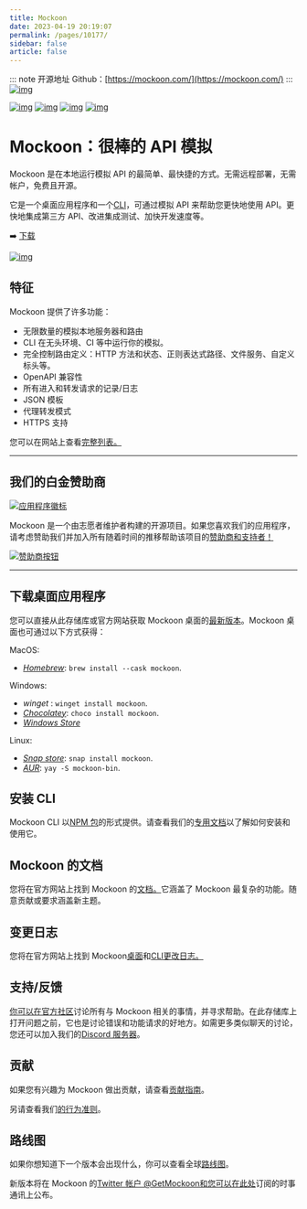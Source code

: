 ```yaml
---
title: Mockoon
date: 2023-04-19 20:19:07
permalink: /pages/10177/
sidebar: false
article: false
---
```

::: note 开源地址
Github：[https://mockoon.com/](https://mockoon.com/)
:::
[![img](https://mockoon.com/images/logo-square-app.png)](https://mockoon.com/)

[![img](https://camo.githubusercontent.com/773b6dbc830cd8406522e55a74a2471cdaaa75978d71fec7732970acc4e7910a/68747470733a2f2f696d672e736869656c64732e696f2f62616467652f576562736974652d476f2d677265656e2e7376673f7374796c653d666c61742d73717561726526636f6c6f72423d313939376336)](https://mockoon.com/) [![img](https://camo.githubusercontent.com/36d05290c2ab2a6e80825efea7a073c999d481616f5da71c4fcfb3a247a6d757/68747470733a2f2f696d672e736869656c64732e696f2f62616467652f4e6577736c65747465722d5375627363726962652d677265656e2e7376673f7374796c653d666c61742d737175617265)](http://eepurl.com/dskB2X) [![img](https://camo.githubusercontent.com/43922904376e079e559920e27e514c10a80b7717d08eb7895e755121a25e7238/68747470733a2f2f696d672e736869656c64732e696f2f62616467652f547769747465725f404765744d6f636b6f6f6e2d666f6c6c6f772d626c75652e7376673f7374796c653d666c61742d73717561726526636f6c6f72423d316461316632)](https://twitter.com/GetMockoon) [![img](https://camo.githubusercontent.com/452ec91e3c6ed1e0262d5056a3387d89a42c8ecf64d51729d034f73c881684bb/68747470733a2f2f696d672e736869656c64732e696f2f62616467652f446973636f72642d676f2d626c75652e7376673f7374796c653d666c61742d73717561726526636f6c6f72413d36633834643926636f6c6f72423d316461316632)](https://discord.gg/MutRpsY5gE)

# Mockoon：很棒的 API 模拟

Mockoon 是在本地运行模拟 API 的最简单、最快捷的方式。无需远程部署，无需帐户，免费且开源。

它是一个桌面应用程序和一个[CLI](https://mockoon.com/cli/)，可通过模拟 API 来帮助您更快地使用 API。更快地集成第三方 API、改进集成测试、加快开发速度等。

➡️ [下载](https://mockoon.com/download/)

[![img](https://camo.githubusercontent.com/11418c45a7da500ae4bbebcf406ca5796a7a35c4637bd334aa3d8656ac508f57/68747470733a2f2f6d6f636b6f6f6e2e636f6d2f696d616765732f7265706f2d696c6c757374726174696f6e2e706e67)](https://camo.githubusercontent.com/11418c45a7da500ae4bbebcf406ca5796a7a35c4637bd334aa3d8656ac508f57/68747470733a2f2f6d6f636b6f6f6e2e636f6d2f696d616765732f7265706f2d696c6c757374726174696f6e2e706e67)

## 特征

Mockoon 提供了许多功能：

- 无限数量的模拟本地服务器和路由
- CLI 在无头环境、CI 等中运行你的模拟。
- 完全控制路由定义：HTTP 方法和状态、正则表达式路径、文件服务、自定义标头等。
- OpenAPI 兼容性
- 所有进入和转发请求的记录/日志
- JSON 模板
- 代理转发模式
- HTTPS 支持

您可以在网站上查看[完整列表。](https://mockoon.com/features/)

------

## 我们的白金赞助商

[![应用程序徽标](https://camo.githubusercontent.com/859843584b34369b5566b13020c19fec8a2e4d23b7f962859a5516c86b59d9c8/68747470733a2f2f6d6f636b6f6f6e2e636f6d2f696d616765732f73706f6e736f72732f61707077726974652d3330302e706e67)](https://appwrite.io/)

Mockoon 是一个由志愿者维护者构建的开源项目。如果您喜欢我们的应用程序，请考虑赞助我们并加入所有随着时间的推移帮助该项目的[赞助商和支持者！](https://github.com/mockoon/mockoon/blob/main/backers.md)

[![赞助商按钮](https://camo.githubusercontent.com/3a567aaf3bdcdec6fe58ab3bd16e67713973d336526ccb03d3d294963985d204/68747470733a2f2f6d6f636b6f6f6e2e636f6d2f696d616765732f73706f6e736f722d62746e2e706e673f)](https://github.com/sponsors/mockoon)

------

## 下载桌面应用程序

您可以直接从此存储库或官方网站获取 Mockoon 桌面的[最新版本](https://github.com/mockoon/mockoon/releases/latest)。Mockoon 桌面也可通过以下方式获得：

MacOS:

- [*Homebrew*](https://formulae.brew.sh/cask/mockoon): `brew install --cask mockoon`.

Windows:

- *winget* : `winget install mockoon`.
- [*Chocolatey*](https://community.chocolatey.org/packages/mockoon): `choco install mockoon`.
- [*Windows Store*](https://www.microsoft.com/en-us/p/mockoon/9pk8dmsn00jj)

Linux:

- [*Snap store*](https://snapcraft.io/mockoon): `snap install mockoon`.
- [*AUR*](https://aur.archlinux.org/packages/mockoon-bin): `yay -S mockoon-bin`.

## 安装 CLI

Mockoon CLI 以[NPM 包](https://www.npmjs.com/package/@mockoon/cli)的形式提供。请查看我们的[专用文档](https://github.com/mockoon/mockoon/blob/main/packages/cli)以了解如何安装和使用它。

## Mockoon 的文档

您将在官方网站上找到 Mockoon 的[文档。](https://mockoon.com/docs/latest)它涵盖了 Mockoon 最复杂的功能。随意贡献或要求涵盖新主题。

## 变更日志

您将在官方网站上找到 Mockoon[桌面](https://mockoon.com/releases/desktop/)和[CLI更改日志。](https://mockoon.com/releases/cli/)

## 支持/反馈

[你可以在官方社区](https://github.com/mockoon/mockoon/discussions)讨论所有与 Mockoon 相关的事情，并寻求帮助。在此存储库上打开问题之前，它也是讨论错误和功能请求的好地方。如需更多类似聊天的讨论，您还可以加入我们的[Discord 服务器](https://discord.gg/MutRpsY5gE)。

## 贡献

如果您有兴趣为 Mockoon 做出贡献，请查看[贡献指南](https://github.com/mockoon/mockoon/blob/main/CONTRIBUTING.md)。

另请查看我们[的行为准则](https://github.com/mockoon/mockoon/blob/main/CODE_OF_CONDUCT.md)。

## 路线图

如果你想知道下一个版本会出现什么，你可以查看全球[路线图](https://github.com/orgs/mockoon/projects/2)。

新版本将在 Mockoon 的[Twitter 帐户 @GetMockoon和您可以](https://twitter.com/GetMockoon)[在此处](http://eepurl.com/dskB2X)订阅的时事通讯上公布。